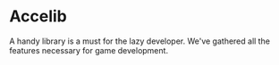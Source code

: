 # Accelib
A handy library is a must for the lazy developer. We've gathered all the features necessary for game development.
